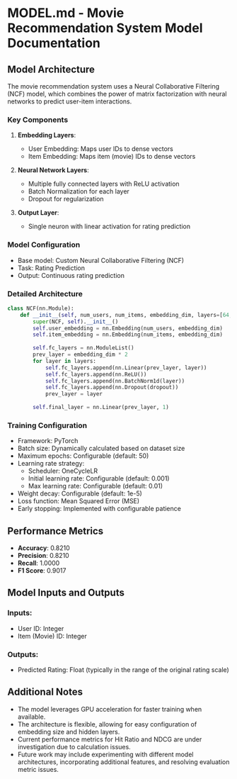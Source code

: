 # MODEL.md - Movie Recommendation System Model Documentation

## Model Architecture

The movie recommendation system uses a Neural Collaborative Filtering (NCF) model, which combines the power of matrix factorization with neural networks to predict user-item interactions.

### Key Components

1. **Embedding Layers**:
   - User Embedding: Maps user IDs to dense vectors
   - Item Embedding: Maps item (movie) IDs to dense vectors

2. **Neural Network Layers**:
   - Multiple fully connected layers with ReLU activation
   - Batch Normalization for each layer
   - Dropout for regularization

3. **Output Layer**: 
   - Single neuron with linear activation for rating prediction

### Model Configuration

- Base model: Custom Neural Collaborative Filtering (NCF)
- Task: Rating Prediction
- Output: Continuous rating prediction

### Detailed Architecture

```python
class NCF(nn.Module):
    def __init__(self, num_users, num_items, embedding_dim, layers=[64, 32, 16, 8], dropout=0.2):
        super(NCF, self).__init__()
        self.user_embedding = nn.Embedding(num_users, embedding_dim)
        self.item_embedding = nn.Embedding(num_items, embedding_dim)
        
        self.fc_layers = nn.ModuleList()
        prev_layer = embedding_dim * 2
        for layer in layers:
            self.fc_layers.append(nn.Linear(prev_layer, layer))
            self.fc_layers.append(nn.ReLU())
            self.fc_layers.append(nn.BatchNorm1d(layer))
            self.fc_layers.append(nn.Dropout(dropout))
            prev_layer = layer
        
        self.final_layer = nn.Linear(prev_layer, 1)
```

### Training Configuration

- Framework: PyTorch
- Batch size: Dynamically calculated based on dataset size
- Maximum epochs: Configurable (default: 50)
- Learning rate strategy:
  - Scheduler: OneCycleLR
  - Initial learning rate: Configurable (default: 0.001)
  - Max learning rate: Configurable (default: 0.01)
- Weight decay: Configurable (default: 1e-5)
- Loss function: Mean Squared Error (MSE)
- Early stopping: Implemented with configurable patience

## Performance Metrics

- **Accuracy**: 0.8210
- **Precision**: 0.8210
- **Recall**: 1.0000
- **F1 Score**: 0.9017

## Model Inputs and Outputs

### Inputs:
- User ID: Integer
- Item (Movie) ID: Integer

### Outputs:
- Predicted Rating: Float (typically in the range of the original rating scale)

## Additional Notes

- The model leverages GPU acceleration for faster training when available.
- The architecture is flexible, allowing for easy configuration of embedding size and hidden layers.
- Current performance metrics for Hit Ratio and NDCG are under investigation due to calculation issues.
- Future work may include experimenting with different model architectures, incorporating additional features, and resolving evaluation metric issues.

